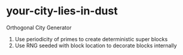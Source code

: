 # your-city-lies-in-dust

Orthogonal City Generator

1. Use periodicity of primes to create deterministic super blocks
2. Use RNG seeded with block location to decorate blocks internally
